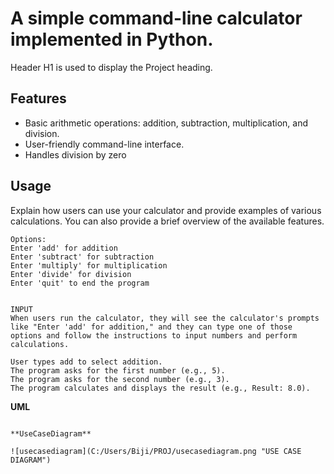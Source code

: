 # A simple command-line calculator implemented in Python.
Header H1 is used to display the Project heading. 

## Features
- Basic arithmetic operations: addition, subtraction, multiplication, and division.
- User-friendly command-line interface.
- Handles division by zero
## Usage

Explain how users can use your calculator and provide examples of various calculations. You can also provide a brief overview of the available features.

```plaintext
Options:
Enter 'add' for addition
Enter 'subtract' for subtraction
Enter 'multiply' for multiplication
Enter 'divide' for division
Enter 'quit' to end the program


INPUT
When users run the calculator, they will see the calculator's prompts like "Enter 'add' for addition," and they can type one of those options and follow the instructions to input numbers and perform calculations.

User types add to select addition.
The program asks for the first number (e.g., 5).
The program asks for the second number (e.g., 3).
The program calculates and displays the result (e.g., Result: 8.0).
````
**UML**
````

**UseCaseDiagram**

![usecasediagram](C:/Users/Biji/PROJ/usecasediagram.png "USE CASE DIAGRAM")
